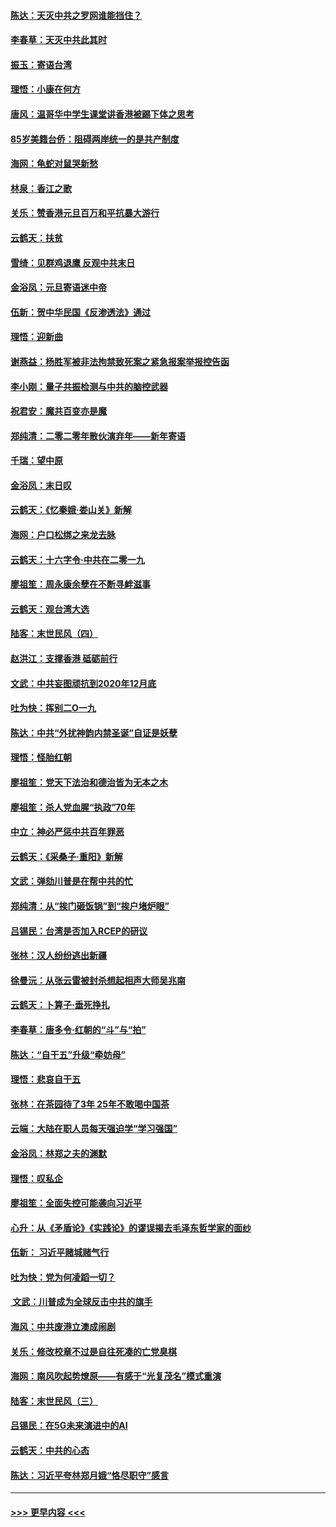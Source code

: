 #### [陈达：天灭中共之罗网谁能挡住？](../pages/nsc993/n11767465.md?t=01041733) 
#### [李春草：天灭中共此其时](../pages/nsc993/n11767452.md?t=01041733) 
#### [振玉：寄语台湾](../pages/nsc993/n11767432.md?t=01041733) 
#### [理悟：小康在何方](../pages/nsc993/n11767394.md?t=01041733) 
#### [唐风：温哥华中学生课堂讲香港被踢下体之思考](../pages/nsc993/n11766848.md?t=01041733) 
#### [85岁美籍台侨：阻碍两岸统一的是共产制度](../pages/nsc993/n11765043.md?t=01041733) 
#### [海网：龟蛇对鼠哭新愁](../pages/nsc993/n11764895.md?t=01041733) 
#### [林泉：香江之歌](../pages/nsc993/n11764415.md?t=01041733) 
#### [关乐：赞香港元旦百万和平抗暴大游行](../pages/nsc993/n11764382.md?t=01041733) 
#### [云鹤天：扶贫](../pages/nsc993/n11764245.md?t=01041733) 
#### [雪绮：见群鸡退鹰  反观中共末日](../pages/nsc993/n11762112.md?t=01041733) 
#### [金浴凤：元旦寄语迷中帝](../pages/nsc993/n11761788.md?t=01041733) 
#### [伍新：贺中华民国《反渗透法》通过](../pages/nsc993/n11761994.md?t=01041733) 
#### [理悟：迎新曲](../pages/nsc993/n11761152.md?t=01041733) 
#### [谢燕益：杨胜军被非法拘禁致死案之紧急报案举报控告函](../pages/nsc993/n11756134.md?t=01041733) 
#### [李小刚：量子共振检测与中共的脑控武器](../pages/nsc993/n11754518.md?t=01041733) 
#### [祝君安：魔共百变亦是魔](../pages/nsc993/n11754469.md?t=01041733) 
#### [郑纯清：二零二零年散伙演弃年——新年寄语](../pages/nsc993/n11754195.md?t=01041733) 
#### [千瑞：望中原](../pages/nsc993/n11754159.md?t=01041733) 
#### [金浴凤：末日叹](../pages/nsc993/n11752359.md?t=01041733) 
#### [云鹤天：《忆秦娥‧娄山关》新解](../pages/nsc993/n11752348.md?t=01041733) 
#### [海网：户口松绑之来龙去脉](../pages/nsc993/n11752328.md?t=01041733) 
#### [云鹤天：十六字令‧中共在二零一九](../pages/nsc993/n11752305.md?t=01041733) 
#### [廖祖笙：周永康余孽在不断寻衅滋事](../pages/nsc993/n11751013.md?t=01041733) 
#### [云鹤天：观台湾大选](../pages/nsc993/n11751007.md?t=01041733) 
#### [陆客：末世民风（四）](../pages/nsc993/n11749203.md?t=01041733) 
#### [赵洪江：支撑香港 砥砺前行](../pages/nsc993/n11748482.md?t=01041733) 
#### [文武：中共妄图顽抗到2020年12月底](../pages/nsc993/n11748446.md?t=01041733) 
#### [吐为快：挥别二O一九](../pages/nsc993/n11748411.md?t=01041733) 
#### [陈达：中共“外扰神韵内禁圣诞”自证是妖孽](../pages/nsc993/n11748226.md?t=01041733) 
#### [理悟：怪胎红朝](../pages/nsc993/n11748206.md?t=01041733) 
#### [廖祖笙：党天下法治和德治皆为无本之木](../pages/nsc993/n11748135.md?t=01041733) 
#### [廖祖笙：杀人党血腥“执政”70年](../pages/nsc993/n11745144.md?t=01041733) 
#### [中立：神必严惩中共百年罪恶](../pages/nsc993/n11744970.md?t=01041733) 
#### [云鹤天：《采桑子‧重阳》新解](../pages/nsc993/n11744948.md?t=01041733) 
#### [文武：弹劾川普是在帮中共的忙](../pages/nsc993/n11744758.md?t=01041733) 
#### [郑纯清：从“挨门砸饭锅”到“挨户堵炉眼”](../pages/nsc993/n11744745.md?t=01041733) 
#### [吕锡民：台湾是否加入RCEP的研议](../pages/nsc993/n11744701.md?t=01041733) 
#### [张林：汉人纷纷逃出新疆](../pages/nsc993/n11743530.md?t=01041733) 
#### [徐曼沅：从张云雷被封杀想起相声大师吴兆南](../pages/nsc993/n11741816.md?t=01041733) 
#### [云鹤天：卜算子‧垂死挣扎](../pages/nsc993/n11739956.md?t=01041733) 
#### [李春草：唐多令‧红朝的“斗”与“拍”](../pages/nsc993/n11739830.md?t=01041733) 
#### [陈达：“自干五”升级“牵妨母”](../pages/nsc993/n11739724.md?t=01041733) 
#### [理悟：悲哀自干五](../pages/nsc993/n11739547.md?t=01041733) 
#### [张林：在茶园待了3年 25年不敢喝中国茶](../pages/nsc993/n11739240.md?t=01041733) 
#### [云端：大陆在职人员每天强迫学“学习强国”](../pages/nsc993/n11738735.md?t=01041733) 
#### [金浴凤：林郑之夫的渊默](../pages/nsc993/n11737735.md?t=01041733) 
#### [理悟：叹私企](../pages/nsc993/n11737715.md?t=01041733) 
#### [廖祖笙：全面失控可能袭向习近平](../pages/nsc993/n11737704.md?t=01041733) 
#### [心升：从《矛盾论》《实践论》的谬误揭去毛泽东哲学家的面纱](../pages/nsc993/n11736962.md?t=01041733) 
#### [伍新： 习近平赌城赌气行](../pages/nsc993/n11736929.md?t=01041733) 
#### [吐为快：党为何凌蹈一切？](../pages/nsc993/n11736915.md?t=01041733) 
#### [ 文武：川普成为全球反击中共的旗手](../pages/nsc993/n11736882.md?t=01041733) 
#### [海风：中共废港立澳成闹剧](../pages/nsc993/n11735857.md?t=01041733) 
#### [关乐：修改校章不过是自往死凑的亡党臭棋](../pages/nsc993/n11735097.md?t=01041733) 
#### [海网：南风吹起势燎原——有感于“光复茂名”模式重演](../pages/nsc993/n11732308.md?t=01041733) 
#### [陆客：末世民风（三）](../pages/nsc993/n11732211.md?t=01041733) 
#### [吕锡民：在5G未来演进中的AI](../pages/nsc993/n11730010.md?t=01041733) 
#### [云鹤天：中共的心态](../pages/nsc993/n11729906.md?t=01041733) 
#### [陈达：习近平夸林郑月娥“恪尽职守”感言](../pages/nsc993/n11729881.md?t=01041733) 

----
#### [ >>> 更早内容 <<< ](../indexes/nsc993-earlier.md)
